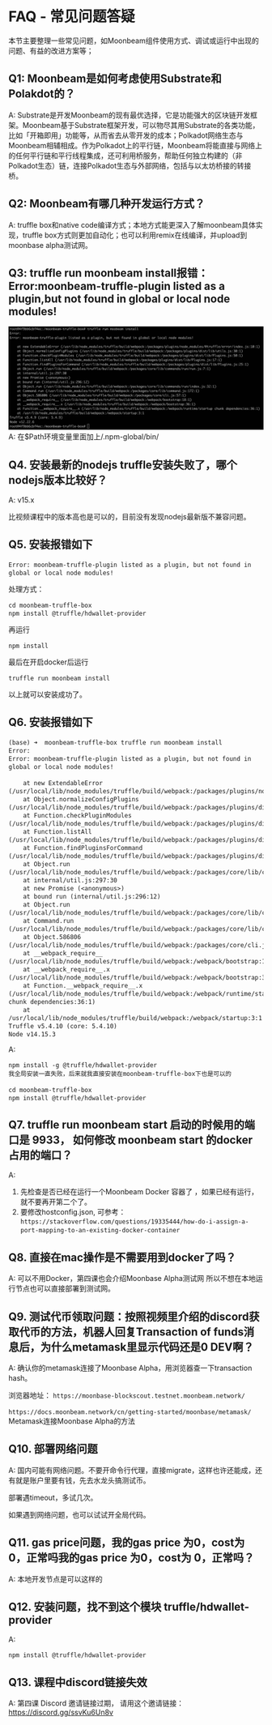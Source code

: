 # FAQ - 常见问题答疑  
本节主要整理一些常见问题，如Moonbeam组件使用方式、调试或运行中出现的问题、有益的改进方案等；

## Q1: Moonbeam是如何考虑使用Substrate和Polakdot的？
A: Substrate是开发Moonbeam的现有最优选择，它是功能强大的区块链开发框架。Moonbeam基于Substrate框架开发，可以物尽其用Substrate的各类功能，比如「开箱即用」功能等，从而省去从零开发的成本；Polkadot网络生态与Moonbeam相辅相成。作为Polkadot上的平行链，Moonbeam将能直接与网络上的任何平行链和平行线程集成，还可利用桥服务，帮助任何独立构建的（非Polkadot生态）链，连接Polkadot生态与外部网络，包括与以太坊桥接的转接桥。

## Q2: Moonbeam有哪几种开发运行方式？  
A: truffle box和native code编译方式；本地方式能更深入了解moonbeam具体实现，truffle box方式则更加自动化；也可以利用remix在线编译，并upload到moonbase alpha测试网。

## Q3: truffle run moonbeam install报错：Error:moonbeam-truffle-plugin listed as a plugin,but not found in global or local node modules!
![图1:报错截图](Week1/p1.jpeg)   
A: 在$Path环境变量里面加上/.npm-global/bin/

## Q4. 安装最新的nodejs truffle安装失败了，哪个nodejs版本比较好？

A: v15.x

比视频课程中的版本高也是可以的，目前没有发现nodejs最新版不兼容问题。


## Q5. 安装报错如下

```
Error: moonbeam-truffle-plugin listed as a plugin, but not found in global or local node modules!  

```

处理方式：

```
cd moonbeam-truffle-box
npm install @truffle/hdwallet-provider
```

再运行

```
npm install
```

最后在开启docker后运行

```
truffle run moonbeam install 
```

以上就可以安装成功了。


## Q6. 安装报错如下

```
(base) ➜  moonbeam-truffle-box truffle run moonbeam install
Error:
Error: moonbeam-truffle-plugin listed as a plugin, but not found in global or local node modules!

    at new ExtendableError (/usr/local/lib/node_modules/truffle/build/webpack:/packages/plugins/node_modules/@truffle/error/index.js:10:1)
    at Object.normalizeConfigPlugins (/usr/local/lib/node_modules/truffle/build/webpack:/packages/plugins/dist/lib/utils.js:30:1)
    at Function.checkPluginModules (/usr/local/lib/node_modules/truffle/build/webpack:/packages/plugins/dist/lib/Plugins.js:50:1)
    at Function.listAll (/usr/local/lib/node_modules/truffle/build/webpack:/packages/plugins/dist/lib/Plugins.js:17:1)
    at Function.findPluginsForCommand (/usr/local/lib/node_modules/truffle/build/webpack:/packages/plugins/dist/lib/Plugins.js:25:1)
    at Object.run (/usr/local/lib/node_modules/truffle/build/webpack:/packages/core/lib/commands/run/run.js:7:1)
    at internal/util.js:297:30
    at new Promise (<anonymous>)
    at bound run (internal/util.js:296:12)
    at Object.run (/usr/local/lib/node_modules/truffle/build/webpack:/packages/core/lib/commands/run/index.js:32:1)
    at Command.run (/usr/local/lib/node_modules/truffle/build/webpack:/packages/core/lib/command.js:172:1)
    at Object.586806 (/usr/local/lib/node_modules/truffle/build/webpack:/packages/core/cli.js:57:1)
    at __webpack_require__ (/usr/local/lib/node_modules/truffle/build/webpack:/webpack/bootstrap:18:1)
    at __webpack_require__.x (/usr/local/lib/node_modules/truffle/build/webpack:/webpack/bootstrap:36:1)
    at Function.__webpack_require__.x (/usr/local/lib/node_modules/truffle/build/webpack:/webpack/runtime/startup chunk dependencies:36:1)
    at /usr/local/lib/node_modules/truffle/build/webpack:/webpack/startup:3:1
Truffle v5.4.10 (core: 5.4.10)
Node v14.15.3
```


A:

```
npm install -g @truffle/hdwallet-provider
我全局安装一直失败，后来就我直接安装在moonbeam-truffle-box下也是可以的

cd moonbeam-truffle-box
npm install @truffle/hdwallet-provider
```

## Q7. truffle run moonbeam start 启动的时候用的端口是 9933， 如何修改 moonbeam start 的docker 占用的端口？

A:
1. 先检查是否已经在运行一个Moonbeam Docker 容器了 ，如果已经有运行，就不要再开第二个了。
2. 要修改hostconfig.json, 可参考：```https://stackoverflow.com/questions/19335444/how-do-i-assign-a-port-mapping-to-an-existing-docker-container```


## Q8. 直接在mac操作是不需要用到docker了吗？

A: 可以不用Docker，第四课也会介绍Moonbase Alpha测试网 所以不想在本地运行节点也可以直接部署到测试网。

## Q9. 测试代币领取问题：按照视频里介绍的discord获取代币的方法，机器人回复Transaction of funds消息后，为什么metamask里显示代码还是0 DEV啊？

A: 确认你的metamask连接了Moonbase Alpha，用浏览器查一下transaction hash。

浏览器地址： ```https://moonbase-blockscout.testnet.moonbeam.network/```

```https://docs.moonbeam.network/cn/getting-started/moonbase/metamask/``` Metamask连接Moonbase Alpha的方法

## Q10. 部署网络问题

A: 国内可能有网络问题。不要开命令行代理，直接migrate，这样也许还能成，还有就是账户里要有钱，先去水龙头搞测试币。

部署遇timeout，多试几次。

如果遇到网络问题，也可以试试开全局代码。


## Q11. gas price问题，我的gas price 为0，cost为 0，正常吗我的gas price 为0，cost为 0，正常吗？

A: 本地开发节点是可以这样的


## Q12. 安装问题，找不到这个模块 truffle/hdwallet-provider

A:

```aidl
npm install @truffle/hdwallet-provider
```

## Q13. 课程中discord链接失效

A: 第四课 Discord 邀请链接过期， 请用这个邀请链接：https://discord.gg/ssvKu6Un8v
